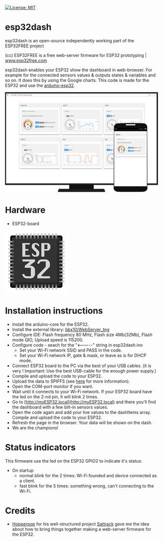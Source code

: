 [![License: MIT](https://img.shields.io/badge/License-MIT-yellow.svg)](https://opensource.org/licenses/MIT)

# esp32dash

esp32dash is an open-source independently working part of the ESP32FREE project 

(cc) ESP32FREE is a free web-server firmware for ESP32 prototyping | www.esp32free.com 

esp32dash enables your ESP32 show the dashboard in web-browser.
For example for the connected sensors values & outputs states & variables and so on. 
It does this by using the Google charts. This code is made for the ESP32 and use the [arduino-esp32](https://github.com/espressif/arduino-esp32).

![alt text](https://github.com/0megaIT/esp32dash/blob/master/img/mock-up4-git.png)

# Hardware
- ESP32-board

![alt text](https://github.com/0megaIT/esp32dash/blob/master/img/ESP32-chip-icon.png)

# Installation instructions
- Install the arduino-core for the ESP32.
- Install the external library: [bbx10/WebServer_tng](https://github.com/bbx10/WebServer_tng)
- Configure IDE: Flash frequency 80 MHz, Flash size 4Mb(32Mb), Flash mode QIO, Upload speed is 115200.
- Configure code - seach for the "<-----" string in esp32dash.ino 
  - Set your Wi-Fi network SSID and PASS in the code. 
  - Set your Wi-Fi network IP, gate & mask, or leave as is for DHCP mode.
- Connect ESP32 board to the PC via the best of your USB cables. 
(it is very ! Important: Use the best USB-cable for the enough power supply.)
- Compile and upload the code to your ESP32.
- Upload the data to SPIFFS (see [here](https://github.com/me-no-dev/arduino-esp32fs-plugin) for more information).
- Open the COM-port monitor if you want.
- Wait until it connects to your Wi-Fi network. If your ESP32 board have the led on the 2-nd pin, it will blink 2 times.
- Go to [http://myESP32.local](http://myESP32.local) and there you'll find the dashboard with a few bilt-in sensors values. 
- Open the code again and add your live values to the dashItems array. Compile and upload the code to your ESP32.
- Refresh the page in the browser. Your data will be shown on the dash.
- We are the champions!

# Status indicators
This firmware use the led on the ESP32 GPIO2 to indicate it's status:
- On startup
  - normal blink for the 2 times: Wi-Fi founded and device connected as a client.
  - fast blink for the 5 times: something wrong, can't connecting to the Wi-Fi.

# Credits
- [Hopperpop](https://github.com/Hopperpop) for his well-structured project [Sattrack](https://github.com/Hopperpop/Sattrack) gave me the idea about how to bring things together making a web-server firmware for the ESP32.

